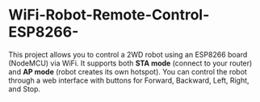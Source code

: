 # WiFi-Robot-Remote-Control-ESP8266-
 This project allows you to control a 2WD robot using an ESP8266 board (NodeMCU) via WiFi. It supports both **STA mode** (connect to your router) and **AP mode** (robot creates its own hotspot). You can control the robot through a web interface with buttons for Forward, Backward, Left, Right, and Stop.
